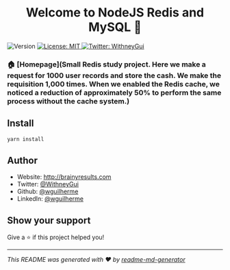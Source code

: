 <h1 align="center">Welcome to NodeJS Redis and MySQL 👋</h1>
<p>
  <img alt="Version" src="https://img.shields.io/badge/version-1.0.0-blue.svg?cacheSeconds=2592000" />
  <a href="#" target="_blank">
    <img alt="License: MIT" src="https://img.shields.io/badge/License-MIT-yellow.svg" />
  </a>
  <a href="https://twitter.com/WithneyGui" target="_blank">
    <img alt="Twitter: WithneyGui" src="https://img.shields.io/twitter/follow/WithneyGui.svg?style=social" />
  </a>
</p>

### 🏠 [Homepage](Small Redis study project. Here we make a request for 1000 user records and store the cash. We make the requisition 1,000 times. When we enabled the Redis cache, we noticed a reduction of approximately 50% to perform the same process without the cache system.)

## Install

```sh
yarn install
```

## Author

* Website: http://brainyresults.com
* Twitter: [@WithneyGui](https://twitter.com/WithneyGui)
* Github: [@wguilherme](https://github.com/wguilherme)
* LinkedIn: [@wguilherme](https://linkedin.com/in/wguilherme)

## Show your support

Give a ⭐️ if this project helped you!

***
_This README was generated with ❤️ by [readme-md-generator](https://github.com/kefranabg/readme-md-generator)_